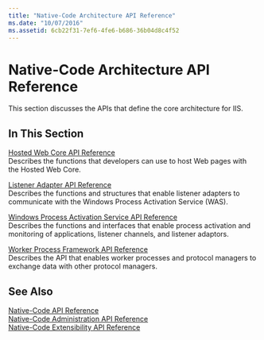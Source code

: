 ```yaml
---
title: "Native-Code Architecture API Reference"
ms.date: "10/07/2016"
ms.assetid: 6cb22f31-7ef6-4fe6-b686-36b04d8c4f52
---
```

# Native-Code Architecture API Reference
This section discusses the APIs that define the core architecture for IIS.  
  
## In This Section  
 [Hosted Web Core API Reference](../../web-development-reference\native-code-api-reference/hosted-web-core-api-reference.md)  
 Describes the functions that developers can use to host Web pages with the Hosted Web Core.  
  
 [Listener Adapter API Reference](../../web-development-reference\native-code-api-reference/listener-adapter-api-reference.md)  
 Describes the functions and structures that enable listener adapters to communicate with the Windows Process Activation Service (WAS).  
  
 [Windows Process Activation Service API Reference](../../web-development-reference\native-code-api-reference/windows-process-activation-service-api-reference.md)  
 Describes the functions and interfaces that enable process activation and monitoring of applications, listener channels, and listener adaptors.  
  
 [Worker Process Framework API Reference](../../web-development-reference\native-code-api-reference/worker-process-framework-api-reference.md)  
 Describes the API that enables worker processes and protocol managers to exchange data with other protocol managers.  
  
## See Also  
 [Native-Code API Reference](../../web-development-reference\native-code-api-reference/native-code-api-reference.md)   
 [Native-Code Administration API Reference](../../web-development-reference\native-code-api-reference/native-code-administration-api-reference.md)   
 [Native-Code Extensibility API Reference](../../web-development-reference\native-code-api-reference/native-code-extensibility-api-reference.md)